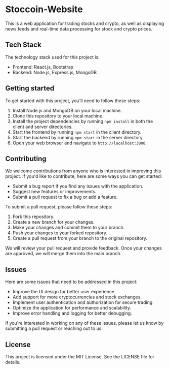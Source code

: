 # Stoccoin-Website

This is a web application for trading stocks and crypto, as well as displaying news feeds and real-time data processing for stock and crypto prices.

## Tech Stack

The technology stack used for this project is:

- Frontend: React.js, Bootstrap
- Backend: Node.js, Express.js, MongoDB

## Getting started

To get started with this project, you'll need to follow these steps:

1. Install Node.js and MongoDB on your local machine.
2. Clone this repository to your local machine.
3. Install the project dependencies by running `npm install` in both the client and server directories.
4. Start the frontend by running `npm start` in the client directory.
5. Start the backend by running `npm start` in the server directory.
6. Open your web browser and navigate to `http://localhost:3000`.

## Contributing

We welcome contributions from anyone who is interested in improving this project. If you'd like to contribute, here are some ways you can get started:

- Submit a bug report if you find any issues with the application.
- Suggest new features or improvements.
- Submit a pull request to fix a bug or add a feature.

To submit a pull request, please follow these steps:

1. Fork this repository.
2. Create a new branch for your changes.
3. Make your changes and commit them to your branch.
4. Push your changes to your forked repository.
5. Create a pull request from your branch to the original repository.

We will review your pull request and provide feedback. Once your changes are approved, we will merge them into the main branch.

## Issues

Here are some issues that need to be addressed in this project:

- Improve the UI design for better user experience.
- Add support for more cryptocurrencies and stock exchanges.
- Implement user authentication and authorization for secure trading.
- Optimize the application for performance and scalability.
- Improve error handling and logging for better debugging.

If you're interested in working on any of these issues, please let us know by submitting a pull request or reaching out to us.

## License

This project is licensed under the MIT License. See the LICENSE file for details.

